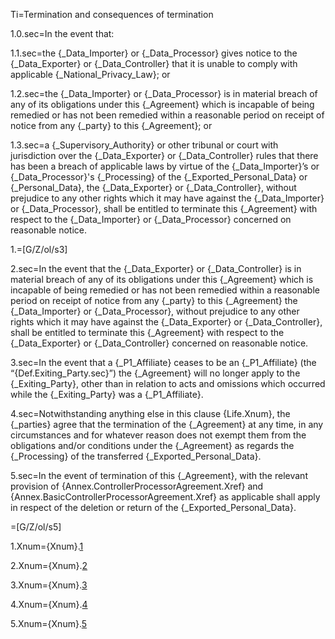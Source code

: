 Ti=Termination and consequences of termination

1.0.sec=In the event that:

1.1.sec=the {_Data_Importer} or {_Data_Processor} gives notice to the {_Data_Exporter} or {_Data_Controller} that it is unable to comply with applicable {_National_Privacy_Law}; or

1.2.sec=the {_Data_Importer} or {_Data_Processor} is in material breach of any of its obligations under this {_Agreement} which is incapable of being remedied or has not been remedied within a reasonable period on receipt of notice from any {_party} to this {_Agreement}; or

1.3.sec=a {_Supervisory_Authority} or other tribunal or court with jurisdiction over the {_Data_Exporter} or {_Data_Controller} rules that there has been a breach of applicable laws by virtue of the {_Data_Importer}’s or {_Data_Processor}'s {_Processing} of the {_Exported_Personal_Data} or {_Personal_Data}, the {_Data_Exporter} or {_Data_Controller}, without prejudice to any other rights which it may have against the {_Data_Importer} or {_Data_Processor}, shall be entitled to terminate this {_Agreement} with respect to the {_Data_Importer} or {_Data_Processor} concerned on reasonable notice.

1.=[G/Z/ol/s3]

2.sec=In the event that the {_Data_Exporter} or {_Data_Controller} is in material breach of any of its obligations under this {_Agreement} which is incapable of being remedied or has not been remedied within a reasonable period on receipt of notice from any {_party} to this {_Agreement} the {_Data_Importer} or {_Data_Processor}, without prejudice to any other rights which it may have against the {_Data_Exporter} or {_Data_Controller}, shall be entitled to terminate this {_Agreement} with respect to the {_Data_Exporter} or {_Data_Controller} concerned on reasonable notice.

3.sec=In the event that a {_P1_Affiliate} ceases to be an {_P1_Affiliate} (the “{Def.Exiting_Party.sec}”) the {_Agreement} will no longer apply to the {_Exiting_Party}, other than in relation to acts and omissions which occurred while the {_Exiting_Party} was a {_P1_Affiliate}.

4.sec=Notwithstanding anything else in this clause {Life.Xnum}, the {_parties} agree that the termination of the {_Agreement} at any time, in any circumstances and for whatever reason does not exempt them from the obligations and/or conditions under the {_Agreement} as regards the {_Processing} of the transferred {_Exported_Personal_Data}.

5.sec=In the event of termination of this {_Agreement}, with the relevant provision of {Annex.ControllerProcessorAgreement.Xref} and {Annex.BasicControllerProcessorAgreement.Xref} as applicable shall apply in respect of the deletion or return of the {_Exported_Personal_Data}.

=[G/Z/ol/s5]

1.Xnum={Xnum}.<a href='#Life.1.sec' class='xref'>1</a>

2.Xnum={Xnum}.<a href='#Life.2.sec' class='xref'>2</a>

3.Xnum={Xnum}.<a href='#Life.3.sec' class='xref'>3</a>

4.Xnum={Xnum}.<a href='#Life.4.sec' class='xref'>4</a>

5.Xnum={Xnum}.<a href='#Life.5.sec' class='xref'>5</a>

